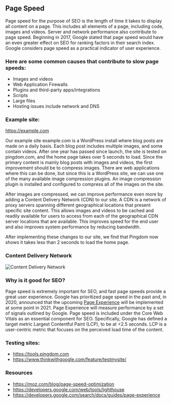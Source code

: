 ## Page Speed
Page speed for the purpose of SEO is the length of time it takes to display all content on a page. 
This includes all elements of a page, including code, images and videos. Server and network performance also contribute to page speed. Beginning in 2017, Google stated that page speed would have an even greater
effect on SEO for ranking factors in their search index. Google considers page speed as a practical indicator of user experience. 

### Here are some common causes that contribute to slow page speeds:
* Images and videos
* Web Application Firewalls
* Plugins and third-party apps/integrations
* Scripts
* Large files
* Hosting issues include network and DNS 

### Example site:
https://example.com

Our example site example.com is a WordPress install where blog posts are made on a daily basis. Each blog post includes multiple images, and some contain videos.
After one year has passed since launch, the site is tested on pingdom.com, and the home page takes over 5 seconds to load. Since the primary content is mainly blog posts
with images and videos, the first improvement should be to compress images. There are web applications where this can be done, but since this is a WordPress site, we can
use one of the many available image compression plugins. An image compression plugin is installed and configured to compress all of the images on the site.  

After images are compressed, we can improve performance even more by adding a Content Delivery Network (CDN) to our site. A CDN is a network of proxy servers spanning different
geographical locations that present specific site content. This allows images and videos to be cached and readily available for users to access from each of the geographical 
CDN server locations that are available. This improves speed for the end user and also improves system performance by reducing bandwidth.

After implementing these changes to our site, we find that Pingdom now shows it takes less than 2 seconds to load the home page.    

### Content Delivery Network
![Content Delivery Network](https://i.lensdump.com/i/061Oxz.jpg)   


### Why is it good for SEO?
Page speed is extremely important for SEO, and fast page speeds provide a great user experience. Google has prioritized page speed in the past and, in 2020, announced that the upcoming
[Page Experience](https://developers.google.com/search/docs/guides/page-experience) will be implemented at some point in 2021. Page Experience will measure performance by a set of signals outlined
by Google. Page speed is included under the Core Web Vitals as an essential component for SEO. Specifically, Google has defined a target metric Largest Contentful Paint (LCP), to be at <2.5 seconds. 
LCP is a user-centric metric that focuses on the perceived load time of the content.

### Testing sites:
* https://tools.pingdom.com
* https://www.thinkwithgoogle.com/feature/testmysite/

### Resources
* https://moz.com/blog/page-speed-optimization
* https://developers.google.com/web/tools/lighthouse
* https://developers.google.com/search/docs/guides/page-experience 




